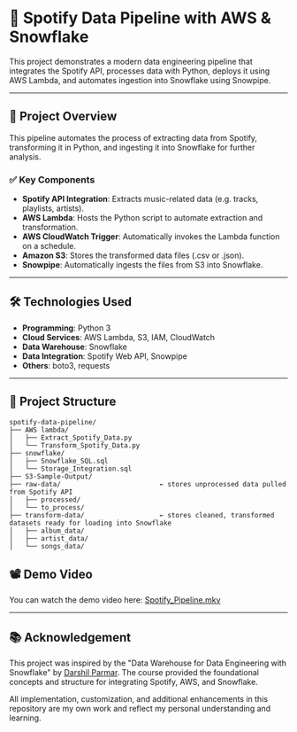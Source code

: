# 🎵 Spotify Data Pipeline with AWS & Snowflake

This project demonstrates a modern data engineering pipeline that integrates the Spotify API, processes data with Python, deploys it using AWS Lambda, and automates ingestion into Snowflake using Snowpipe.

---

## 🚀 Project Overview

This pipeline automates the process of extracting data from Spotify, transforming it in Python, and ingesting it into Snowflake for further analysis.

### ✅ Key Components

- **Spotify API Integration**: Extracts music-related data (e.g. tracks, playlists, artists).
- **AWS Lambda**: Hosts the Python script to automate extraction and transformation.
- **AWS CloudWatch Trigger**: Automatically invokes the Lambda function on a schedule.
- **Amazon S3**: Stores the transformed data files (.csv or .json).
- **Snowpipe**: Automatically ingests the files from S3 into Snowflake.

---

## 🛠️ Technologies Used

- **Programming**: Python 3
- **Cloud Services**: AWS Lambda, S3, IAM, CloudWatch
- **Data Warehouse**: Snowflake
- **Data Integration**: Spotify Web API, Snowpipe
- **Others**: boto3, requests

---

## 📁 Project Structure

```plaintext
spotify-data-pipeline/
├── AWS lambda/
│   ├── Extract_Spotify_Data.py
│   └── Transform_Spotify_Data.py
├── snowflake/
│   ├── Snowflake_SQL.sql
│   └── Storage_Integration.sql
├── S3-Sample-Output/
├── raw-data/                         ← stores unprocessed data pulled from Spotify API
│   ├── processed/
│   └── to_process/
├── transform-data/                   ← stores cleaned, transformed datasets ready for loading into Snowflake
│   ├── album_data/
│   ├── artist_data/
│   └── songs_data/

```


## 📽️ Demo Video

You can watch the demo video here: [Spotify_Pipeline.mkv](assets/Spotify_Pipeline.mkv)



---

## 📚 Acknowledgement

This project was inspired by the "Data Warehouse for Data Engineering with Snowflake" by [Darshil Parmar](https://www.linkedin.com/in/darshilparmar/). The course provided the foundational concepts and structure for integrating Spotify, AWS, and Snowflake.

All implementation, customization, and additional enhancements in this repository are my own work and reflect my personal understanding and learning.


